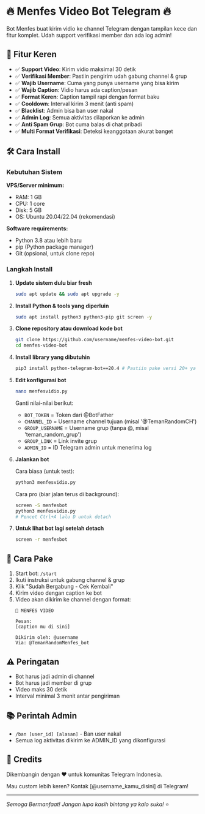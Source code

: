 # 🔥 Menfes Video Bot Telegram 🔥

Bot Menfes buat kirim vidio ke channel Telegram dengan tampilan kece dan fitur komplet. Udah support verifikasi member dan ada log admin!

## 📱 Fitur Keren

- ✅ **Support Video**: Kirim vidio maksimal 30 detik
- ✅ **Verifikasi Member**: Pastiin pengirim udah gabung channel & grup
- ✅ **Wajib Username**: Cuma yang punya username yang bisa kirim
- ✅ **Wajib Caption**: Vidio harus ada caption/pesan
- ✅ **Format Keren**: Caption tampil rapi dengan format baku
- ✅ **Cooldown**: Interval kirim 3 menit (anti spam)
- ✅ **Blacklist**: Admin bisa ban user nakal
- ✅ **Admin Log**: Semua aktivitas dilaporkan ke admin
- ✅ **Anti Spam Grup**: Bot cuma balas di chat pribadi
- ✅ **Multi Format Verifikasi**: Deteksi keanggotaan akurat banget

## 🛠️ Cara Install

### Kebutuhan Sistem

**VPS/Server minimum:**
- RAM: 1 GB
- CPU: 1 core
- Disk: 5 GB
- OS: Ubuntu 20.04/22.04 (rekomendasi)

**Software requirements:**
- Python 3.8 atau lebih baru
- pip (Python package manager)
- Git (opsional, untuk clone repo)

### Langkah Install

1. **Update sistem dulu biar fresh**
   ```bash
   sudo apt update && sudo apt upgrade -y
   ```

2. **Install Python & tools yang diperluin**
   ```bash
   sudo apt install python3 python3-pip git screen -y
   ```

3. **Clone repository atau download kode bot**
   ```bash
   git clone https://github.com/username/menfes-video-bot.git
   cd menfes-video-bot
   ```

4. **Install library yang dibutuhin**
   ```bash
   pip3 install python-telegram-bot==20.4 # Pastiin pake versi 20+ ya
   ```

5. **Edit konfigurasi bot**
   ```bash
   nano menfesvidio.py
   ```
   
   Ganti nilai-nilai berikut:
   - `BOT_TOKEN` = Token dari @BotFather
   - `CHANNEL_ID` = Username channel tujuan (misal '@TemanRandomCH')
   - `GROUP_USERNAME` = Username grup (tanpa @, misal 'teman_random_grup')
   - `GROUP_LINK` = Link invite grup
   - `ADMIN_ID` = ID Telegram admin untuk menerima log

6. **Jalankan bot**
   
   Cara biasa (untuk test):
   ```bash
   python3 menfesvidio.py
   ```
   
   Cara pro (biar jalan terus di background):
   ```bash
   screen -S menfesbot
   python3 menfesvidio.py
   # Pencet Ctrl+A lalu D untuk detach
   ```

7. **Untuk lihat bot lagi setelah detach**
   ```bash
   screen -r menfesbot
   ```

## 📝 Cara Pake

1. Start bot: `/start`
2. Ikuti instruksi untuk gabung channel & grup
3. Klik "Sudah Bergabung - Cek Kembali"
4. Kirim video dengan caption ke bot
5. Video akan dikirim ke channel dengan format:
   ```
   📨 MENFES VIDEO

   Pesan:
   [caption mu di sini]

   Dikirim oleh: @username
   Via: @TemanRandomMenfes_bot
   ```

## ⚠️ Peringatan

- Bot harus jadi admin di channel
- Bot harus jadi member di grup
- Video maks 30 detik
- Interval minimal 3 menit antar pengiriman

## 📚 Perintah Admin

- `/ban [user_id] [alasan]` - Ban user nakal
- Semua log aktivitas dikirim ke ADMIN_ID yang dikonfigurasi

## 💖 Credits

Dikembangin dengan ❤️ untuk komunitas Telegram Indonesia.

Mau custom lebih keren? Kontak [@username_kamu_disini] di Telegram!

---

*Semoga Bermanfaat! Jangan lupa kasih bintang ya kalo suka!* ⭐
